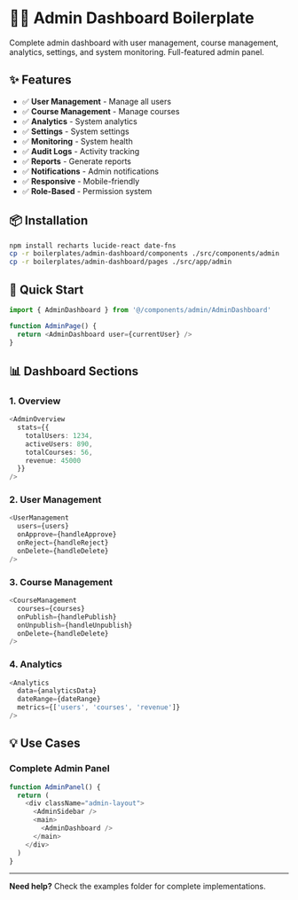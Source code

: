 # 👨‍💼 Admin Dashboard Boilerplate

Complete admin dashboard with user management, course management, analytics, settings, and system monitoring. Full-featured admin panel.

## ✨ Features

- ✅ **User Management** - Manage all users
- ✅ **Course Management** - Manage courses
- ✅ **Analytics** - System analytics
- ✅ **Settings** - System settings
- ✅ **Monitoring** - System health
- ✅ **Audit Logs** - Activity tracking
- ✅ **Reports** - Generate reports
- ✅ **Notifications** - Admin notifications
- ✅ **Responsive** - Mobile-friendly
- ✅ **Role-Based** - Permission system

## 📦 Installation

```bash
npm install recharts lucide-react date-fns
cp -r boilerplates/admin-dashboard/components ./src/components/admin
cp -r boilerplates/admin-dashboard/pages ./src/app/admin
```

## 🚀 Quick Start

```typescript
import { AdminDashboard } from '@/components/admin/AdminDashboard'

function AdminPage() {
  return <AdminDashboard user={currentUser} />
}
```

## 📊 Dashboard Sections

### 1. Overview

```typescript
<AdminOverview
  stats={{
    totalUsers: 1234,
    activeUsers: 890,
    totalCourses: 56,
    revenue: 45000
  }}
/>
```

### 2. User Management

```typescript
<UserManagement
  users={users}
  onApprove={handleApprove}
  onReject={handleReject}
  onDelete={handleDelete}
/>
```

### 3. Course Management

```typescript
<CourseManagement
  courses={courses}
  onPublish={handlePublish}
  onUnpublish={handleUnpublish}
  onDelete={handleDelete}
/>
```

### 4. Analytics

```typescript
<Analytics
  data={analyticsData}
  dateRange={dateRange}
  metrics={['users', 'courses', 'revenue']}
/>
```

## 💡 Use Cases

### Complete Admin Panel

```typescript
function AdminPanel() {
  return (
    <div className="admin-layout">
      <AdminSidebar />
      <main>
        <AdminDashboard />
      </main>
    </div>
  )
}
```

---

**Need help?** Check the examples folder for complete implementations.

